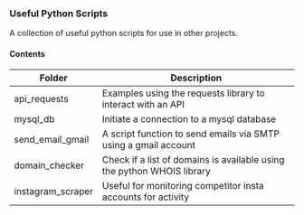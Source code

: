 ### Useful Python Scripts

A collection of useful python scripts for use in other projects.

#### Contents

| Folder | Description |
| --- | --- |
| api_requests | Examples using the requests library to interact with an API |
| mysql_db | Initiate a connection to a mysql database |
| send_email_gmail | A script function to send emails via SMTP using a gmail account |
| domain_checker | Check if a list of domains is available using the python WHOIS library |
| instagram_scraper | Useful for monitoring competitor insta accounts for activity |